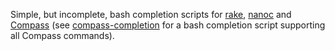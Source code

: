 Simple, but incomplete, bash completion scripts for [rake](https://github.com/jimweirich/rake), [nanoc](http://nanoc.stoneship.org) and [Compass](http://compass-style.org) (see [compass-completion](https://github.com/piouPiouM/compass-completion) for a bash completion script supporting all Compass commands).
